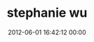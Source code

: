 ---
title: "stephanie wu"
date: 2012-06-01 16:42:12 00:00
permalink: /stephawu
twitter: ""
likes: [582,718,248,111,729,1568,508,430,1616]
id: 825
gravatar: "http://www.gravatar.com/avatar/f3d7de78b4192b40669551677236e44a"
---